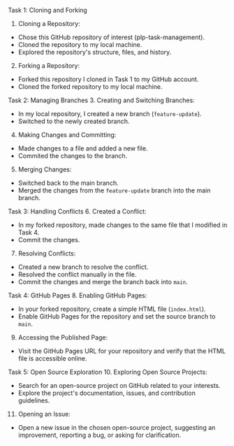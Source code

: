 Task 1: Cloning and Forking
1. Cloning a Repository:
  - Chose this GitHub repository of interest (plp-task-management).
  - Cloned the repository to my local machine.
  - Explored the repository's structure, files, and history.
2. Forking a Repository:
  - Forked this repository I cloned in Task 1 to my GitHub account.
  - Cloned the forked repository to my local machine.

Task 2: Managing Branches
3. Creating and Switching Branches:
  - In my local repository, I created a new branch (`feature-update`).
  - Switched to the newly created branch.
4. Making Changes and Committing:
  - Made changes to a file and added a new file.
  - Commited the changes to the branch.
5. Merging Changes:
  - Switched back to the main branch.
  - Merged the changes from the `feature-update` branch into the main branch.

Task 3: Handling Conflicts
6. Created a Conflict:
  - In my forked repository, made changes to the same file that I modified in Task 4.
  - Commit the changes.
7. Resolving Conflicts:
  - Created a new branch to resolve the conflict.
  - Resolved the conflict manually in the file.
  - Commit the changes and merge the branch back into `main`.

Task 4: GitHub Pages
8. Enabling GitHub Pages:
  - In your forked repository, create a simple HTML file (`index.html`).
  - Enable GitHub Pages for the repository and set the source branch to `main`.
9. Accessing the Published Page:
  - Visit the GitHub Pages URL for your repository and verify that the HTML file is accessible online.

Task 5: Open Source Exploration
10. Exploring Open Source Projects:
  - Search for an open-source project on GitHub related to your interests.
  - Explore the project's documentation, issues, and contribution guidelines.

11. Opening an Issue:
  - Open a new issue in the chosen open-source project, suggesting an improvement, reporting a bug, or asking for clarification.






